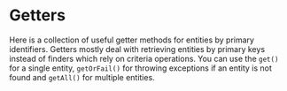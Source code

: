 # Getters

Here is a collection of useful getter methods for entities by primary identifiers. Getters mostly deal with retrieving entities by primary keys instead of finders which rely on criteria operations. You can use the `get()` for a single entity, `getOrFail()` for throwing exceptions if an entity is not found and `getAll()` for multiple entities.

